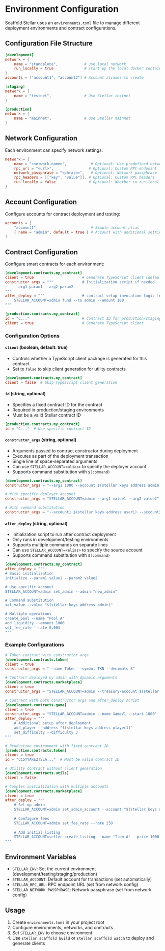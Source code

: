 # Environment Configuration

Scaffold Stellar uses an `environments.toml` file to manage different deployment environments and contract configurations.

## Configuration File Structure

```toml
[development]
network = { 
    name = "standalone",            # use local network
    run_locally = true              # start up the local docker container
}  
accounts = ["account1", "account2"] # Account aliases to create

[staging]
network = { 
    name = "testnet",               # Use Stellar testnet
}

[production]
network = { 
    name = "mainnet",               # Use Stellar mainnet
}
```

## Network Configuration

Each environment can specify network settings:

```toml
network = {
    name = "<network-name>",           # Optional: Use predefined network (mainnet/testnet/standalone)
    rpc_url = "<url>",                # Optional: Custom RPC endpoint
    network_passphrase = "<phrase>",   # Optional: Network passphrase
    rpc_headers = [["key", "value"]], # Optional: Custom RPC headers
    run_locally = false               # Optional: Whether to run local network (default: false)
}
```

## Account Configuration

Configure accounts for contract deployment and testing:

```toml
accounts = [
    "account1",                        # Simple account alias
    { name = "admin", default = true } # Account with additional settings
]
```

## Contract Configuration

Configure smart contracts for each environment:

```toml
[development.contracts.my_contract]
client = true                      # Generate TypeScript client (default: true)
constructor_args = """             # Initialization script if needed
    --arg1 param1 --arg2 param2
"""
after_deploy = """                 # contract setup invocation logic for after initial deployment
    STELLAR_ACCOUNT=admin fund --to admin --amount 100
"""

[production.contracts.my_contract]
id = "C..."                        # Contract ID for production/staging
client = true                      # Generate TypeScript client
```

### Configuration Options

#### `client` (boolean, default: true)
- Controls whether a TypeScript client package is generated for this contract
- Set to `false` to skip client generation for utility contracts
```toml
[development.contracts.my_contract]
client = false  # Skip TypeScript client generation
```

#### `id` (string, optional)
- Specifies a fixed contract ID for the contract
- Required in production/staging environments
- Must be a valid Stellar contract ID
```toml
[production.contracts.my_contract]
id = "C..."  # Use specific contract ID
```
#### `constructor_args` (string, optional)
- Arguments passed to contract constructor during deployment
- Executes as part of the deployment transaction
- Single line of space-separated arguments
- Can use `STELLAR_ACCOUNT=<alias>` to specify the deployer account
- Supports command substitution with `$(command)`
```toml
[development.contracts.my_contract]
constructor_args = "--arg1 1000 --account $(stellar keys address admin)"  # Basic args

# With specific deployer account
constructor_args = "STELLAR_ACCOUNT=admin --arg1 value1 --arg2 value2"

# With command substitution
constructor_args = "--account1 $(stellar keys address user1) --account2 $(stellar keys address user2)"
```

#### `after_deploy` (string, optional)
- Initialization script to run after contract deployment
- Only runs in development/testing environments
- Supports multiple commands on separate lines
- Can use `STELLAR_ACCOUNT=<alias>` to specify the source account
- Supports command substitution with `$(command)`
```toml
[development.contracts.my_contract]
after_deploy = """
# Basic initialization
initialize --param1 value1 --param2 value2

# Use specific account
STELLAR_ACCOUNT=admin set_admin --admin "new_admin"

# Command substitution
set_value --value "$(stellar keys address admin)"

# Multiple operations
create_pool --name "Pool A"
add_liquidity --amount 1000
set_fee_rate --rate 0.003
"""
```

### Example Configurations

```toml
# Token contract with constructor args
[development.contracts.token]
client = true
constructor_args = "--name Token --symbol TKN --decimals 8"

# Contract deployed by admin with dynamic arguments
[development.contracts.marketplace]
client = true
constructor_args = "STELLAR_ACCOUNT=admin --treasury-account $(stellar keys address treasury)"

# Contract with both constructor args and after_deploy script
[development.contracts.game]
client = true
constructor_args = "STELLAR_ACCOUNT=admin --name GameV1 --start 1000"
after_deploy = """
    # Additional setup after deployment
    add_player --address "$(stellar keys address player1)"
    set_difficulty --difficulty 3
"""

# Production environment with fixed contract ID
[production.contracts.token]
client = true
id = "CC5YYARE2TSLA..."  # Must be valid contract ID

# Utility contract without client generation
[development.contracts.utils]
client = false

# Complex initialization with multiple accounts
[development.contracts.marketplace]
client = true
after_deploy = """
    # Set up admin
    STELLAR_ACCOUNT=admin set_admin_account --account "$(stellar keys address admin)"
    
    # Configure fees
    STELLAR_ACCOUNT=admin set_fee_rate --rate 250
    
    # Add initial listing
    STELLAR_ACCOUNT=seller create_listing --name "Item A" --price 1000
"""
```

## Environment Variables

- `STELLAR_ENV`: Set the current environment (development/testing/staging/production)
- `STELLAR_ACCOUNT`: Default account for transactions (set automatically)
- `STELLAR_RPC_URL`: RPC endpoint URL (set from network config)
- `STELLAR_NETWORK_PASSPHRASE`: Network passphrase (set from network config)

## Usage

1. Create `environments.toml` in your project root
2. Configure environments, networks, and contracts
3. Set `STELLAR_ENV` to choose environment
4. Use `stellar scaffold build` or `stellar scaffold watch` to deploy and generate clients